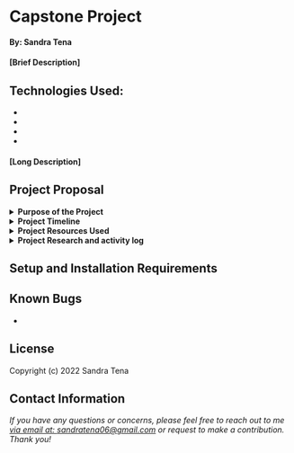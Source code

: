 # Capstone Project

#### By: Sandra Tena

#### [Brief Description]

## Technologies Used: 
*
*
*
*

#### [Long Description]

## Project Proposal

<details>
<summary><strong>Purpose of the Project</strong></summary>
<ul>
<li>Personal Growth Goals:
<li>Project Goals:
<br>
</details>

<details>
<summary><strong>Project Timeline</strong></summary>
<ul>
<li>Research Stage completed by:
<li>MVP completed by: 
<li>Testing/Review completed by:
<li>Stretch goals. 
<br>
</details>

<details>
<summary><strong>Project Resources Used</strong></summary>
<ul>
<li> Research on how to write a project proposal 9/16: https://www.scribbr.com/dissertation/research-proposal/#:~:text=Like%20your%20dissertation%20or%20thesis%2C%20the%20proposal%20will,Your%20supervisor%E2%80%99s%20name%204%20The%20institution%20and%20department
<li> Research on how to use C#, React and API's in one project: 
<li>
<li> 
<br>
</details>

<details>
<summary><strong>Project Research and activity log</strong></summary>
<ul>
<li> Research on how to write a project proposal 9/16: https://www.scribbr.com/dissertation/research-proposal/#:~:text=Like%20your%20dissertation%20or%20thesis%2C%20the%20proposal%20will,Your%20supervisor%E2%80%99s%20name%204%20The%20institution%20and%20department
<li> Research on how to use C#, React and API's in one project (previewed in order to pick and find one to watch in its entirety): https://youtu.be/gpfP60KjmZU, https://youtu.be/NemyDIUcC64, https://youtu.be/2ayNDsqtjHs, 
<li>
<li> 
<br>
</details>

## Setup and Installation Requirements

## Known Bugs

* 

## License



Copyright (c) 2022 Sandra Tena 

## Contact Information
_If you have any questions or concerns, please feel free to reach out to me [via email at: sandratena06@gmail.com](mailto:sandratena06@gmail.com) or request to make a contribution. Thank you!_ 
